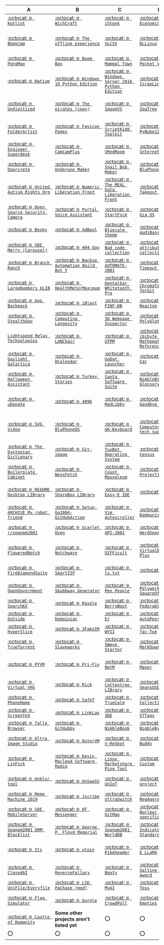 | A | B | C | D | E | F |
|---|---|---|---|---|---|
| [:octocat: `🌐️ Kotlint`](https://github.com/seanpm2001/Kotlint/) | [:octocat: `🌐️ WichCraft`](https://github.com/seanpm2001/WichCraft/) | [:octocat: `🌐️ iStonk`](https://github.com/seanpm2001/iStonk/) | [:octocat: `🌐️ Economica`](https://github.com/seanpm2001/Economica/) | [:octocat: `🌐️ Egg Org`](https://github.com/seanpm2001/Egg_Org/) | [:octocat: `🌐️ OpenTowers`](https://github.com/seanpm2001/OpenTowers/) |
| [:octocat: `🌐️ BGemJam`](https://github.com/seanpm2001/BGemJam/) | [:octocat: `🌐️ The offline experience`](https://github.com/seanpm2001/The-Offline-Experience/) | [:octocat: `🌐️ VLCSV`](https://github.com/seanpm2001/VLCSV/) | [:octocat: `🌐️ DLLinux`](https://github.com/seanpm2001/DLLinux/) | [:octocat: `🌐️ Kornhub`](https://github.com/seanpm2001/Kornhub/) | [:octocat: `🌐️ Hyper realistic farm simulator`](https://github.com/seanpm2001/Hyper-realistic-farm-simulator/) |
| [:octocat: `🌐️ PongMax`](https://github.com/seanpm2001/PongMax/) | [:octocat: `🌐️ Boom Bay`](https://github.com/seanpm2001/Boom-Bay/) | [:octocat: `🌐️ Mammal Town`](https://github.com/seanpm2001/Mammal_Town/) | [:octocat: `🌐️ Pocket Village`](https://github.com/seanpm2001/Pocket-village/) | [:octocat: `🌐️ Snowcraft`](https://github.com/seanpm2001/Snowcraft/) | [:octocat: `🌐️ Green Star OS`](https://github.com/seanpm2001/Green-Star-OS/) |
| [:octocat: `🌐️ Hatium`](https://github.com/seanpm2001/Hatium/) | [:octocat: `🌐️ Windows 10 Python Edition`](https://github.com/seanpm2001/Windows_10_Python_Edition/) | [:octocat: `🌐️ Windows Server 2016 Python Edition`](https://github.com/seanpm2001/Windows_server_2016_Python_Edition/) | [:octocat: `🌐️ IsraeLinux`](https://github.com/seanpm2001/IsraeLinux/) | [:octocat: `🌐️ BitChecker`](https://github.com/seanpm2001/BitChecker/) | [:octocat: `🌐️ Phoneticut`](https://github.com/seanpm2001/Phoneticut/) |
| [:octocat: `🌐️ Undigitized`](https://github.com/seanpm2001/Undigitized/) | [:octocat: `🌐️ The pirates (copy)`](https://github.com/seanpm2001/The-Pirates-Copy/) | [:octocat: `🌐️ ImageVS`](https://github.com/seanpm2001/ImageVS/) | [:octocat: `🌐️ ZooTree`](https://github.com/seanpm2001/ZooTree/) | [:octocat: `🌐️ Zombie Life Re-Re-animated`](https://github.com/seanpm2001/Zombie-Life-Re-animated/) | [:octocat: `🌐️ Motor Universe: Open Factory`](https://github.com/seanpm2001/Motor-Universe-Open-Factory/) |
| [:octocat: `🌐️ FolderArtist`](https://github.com/seanpm2001/FolderArtist/) | [:octocat: `🌐️ Favicon Pages`](https://github.com/seanpm2001/Favicon-Pages/) | [:octocat: `🌐️ ScriptKidd Toolkit`](https://github.com/seanpm2001/ScriptKidd_ToolKit/) | [:octocat: `🌐️ PyNuke128`](https://github.com/seanpm2001/PyNuke128/) | [:octocat: `🌐️ Touch Pets Dogs 2 Rewritten`](https://github.com/seanpm2001/TouchPetsDogs2Rewritten/) | [:octocat: `🌐️ Tap Pet Hotel Open`](https://github.com/seanpm2001/https://github.com/seanpm2001/TapPetHotelOpen/) |
| [:octocat: `🌐️ Engineer Superdesk`](https://github.com/seanpm2001/Engineer_Superdesk/) | [:octocat: `🌐️ CamCamPlus`](https://github.com/seanpm2001/CamCamPlus/) | [:octocat: `🌐️ VRedRoom`](https://github.com/seanpm2001/VRedRoom/) | [:octocat: `🌐️ 9x Internet`](https://github.com/seanpm2001/9x-Internet/) | [:octocat: `🌐️ SimZonns`](https://github.com/seanpm2001/SimZonns/) | [:octocat: `🌐️ Code Distancing`](https://github.com/seanpm2001/Code-distancing/) |
| [:octocat: `🌐️ Doorcrete`](https://github.com/seanpm2001/Doorcrete/) | [:octocat: `🌐️ Underune Maker`](https://github.com/seanpm2001/Underune_Maker/) | [:octocat: `🌐️ Snail Bob Maker`](https://github.com/seanpm2001/Snail-bob-maker/) | [:octocat: `🌐️ BluPhone`](https://github.com/seanpm2001/BluPhone/) | [:octocat: `🌐️ Blue Dentures`](https://github.com/seanpm2001/Blue_Dentures/) | [:octocat: `🌐️ UltraSwitch`](https://github.com/seanpm2001/UltraSwitch/) |
| [:octocat: `🌐️ United Autism Rights Org`](https://github.com/seanpm2001/UnitedAutismRights_Org/) | [:octocat: `🌐️ Numeric Liberation Front`](https://github.com/seanpm2001/Numeric-Liberation-Front/) | [:octocat: `🌐️ The REAL Data Liberation Front`](https://github.com/seanpm2001/The-REAL-Data-Liberation-Front/) | [:octocat: `🌐️ Takeout Tuesdays`](https://github.com/seanpm2001/Takeout_Tuesdays/) | [:octocat: `🌐️ Frogmania`](https://github.com/seanpm2001/Frog-Mania/) | [:octocat: `🌐️ RailRAM Train Collection`](https://github.com/seanpm2001/RailRAM-Train-Collection/) |
| [:octocat: `🌐️ Open Source Security Camera`](https://github.com/seanpm2001/Open-source-security-camera/) | [:octocat: `🌐️ Portal Voice Assistant`](https://github.com/seanpm2001/Portal-Voice-Assistant/) | [:octocat: `🌐️ StartFsck`](https://github.com/seanpm2001/StartFsck/) | [:octocat: `🌐️ Nost Gia OS`](https://github.com/seanpm2001/Nost_Gia_OS/) | [:octocat: `🌐️ Nostalgii`](https://github.com/seanpm2001/Nostalgii/) | [:octocat: `🌐️ YKDefender`](https://github.com/seanpm2001/YKDefenderVM/) |
| [:octocat: `🌐️ Bosky`](https://github.com/seanpm2001/Bosky/) | [:octocat: `🌐️ AdBool`](https://github.com/seanpm2001/AdBool/) | [:octocat: `🌐️ Bluecalm theme`](https://github.com/seanpm2001/BlueCalm_Theme/) | [:octocat: `🌐️ AudiBass Manager`](https://github.com/seanpm2001/AudiBass_Manager/) | [:octocat: `🌐️ Keyoff`](https://github.com/seanpm2001/Keyoff/) | [:octocat: `🌐️ iCandy`](https://github.com/seanpm2001/iCandy/) |
| [:octocat: `🌐️ SDE Merry (Carousel)`](https://github.com/seanpm2001/SDE_Merry/) | [:octocat: `🌐️ 404 day`](https://github.com/seanpm2001/404Day/) | [:octocat: `🌐️ Bad code collection`](https://github.com/seanpm2001/Bad-Code-Collection/) | [:octocat: `🌐️ Git attributes collection`](https://github.com/seanpm2001/GitAttributes-Collection/) | [:octocat: `🌐️ RecursionBot`](https://github.com/seanpm2001/RecursionBot/) | [:octocat: `🌐️ SociaShame`](https://github.com/seanpm2001/SociaShame/) |
| [:octocat: `🌐️ Branch Ranch`](https://github.com/seanpm2001/Branch-Ranch/) | [:octocat: `🌐️ Backup Automation Build Bot Y`](https://github.com/seanpm2001/Backup-Automation-Build-Bot-Y/) | [:octocat: `🌐️ AUTOMATE-2001`](https://github.com/seanpm2001/AUTOMATE-2001/) | [:octocat: `🌐️ Timeout Toolkit`](https://github.com/seanpm2001/TimeoutToolkit/) | [:octocat: `🌐️ Desklocker`](https://github.com/seanpm2001/DeskLocker/) | [:octocat: `🌐️ Year of the Linux Desktop`](https://github.com/seanpm2001/Year-of-the-Linux-desktop/) |
| [:octocat: `🌐️ LargeNumbers ULIB`](https://github.com/seanpm2001/LargeNumber_ULIB/) | [:octocat: `🌐️ HealthMeterMaximum`](https://github.com/seanpm2001/HealthMeterMaximum/) | [:octocat: `🌐️ Dentalbar Whitetooth Pro`](https://github.com/seanpm2001/DentalBar_WhiteTooth_Pro/) | [:octocat: `🌐️ ChromaTags forGit`](https://github.com/seanpm2001/ChromaTags_ForGit/) | [:octocat: `🌐️ Advanced Eye Chart`](https://github.com/seanpm2001/Advanced_Eye_Chart/) | [:octocat: `🌐️ UI Tour Guide`](https://github.com/seanpm2001/UI_Tour_Guide/) |
| [:octocat: `🌐️ App Backpack`](https://github.com/seanpm2001/App-backpack/) | [:octocat: `🌐️ iBlast`](https://github.com/seanpm2001/iBlast/) | [:octocat: `🌐️ FINF-DB`](https://github.com/seanpm2001/FINF-DB/) | [:octocat: `🌐️ Reactop`](https://github.com/seanpm2001/Reactop/) | [:octocat: `🌐️ LapLight`](https://github.com/seanpm2001/LapLight/) | [:octocat: `🌐️ WakeNote`](https://github.com/seanpm2001/WakeNote/) |
| [:octocat: `🌐️ StealthGeo`](https://github.com/seanpm2001/StealthGeo_Font/) | [:octocat: `🌐️ Computing Longevity`](https://github.com/seanpm2001/Computing-Longevity/) | [:octocat: `🌐️ 3D Webpage Inspector`](https://github.com/seanpm2001/3D-WebPage-Inspector/) | [:octocat: `🌐️ PolyGlot`](https://github.com/seanpm2001/PolyGlot/) | [:octocat: `🌐️ DeciCube`](https://github.com/seanpm2001/DeciCube/) | [:octocat: `🌐️ OVPVMO site`](https://github.com/seanpm2001/OVPVMO-site/) |
| [`Lightspeed Relay Technologies`](https://github.com/seanpm2001/LightSpeedRelayTechnology_Info/) | [:octocat: `🌐️ LANChair`](https://github.com/seanpm2001/LANChair/) | [:octocat: `🌐️ UTPM`](https://github.com/seanpm2001/UTPM/) | [:octocat: `🌐️ -ibibyte Mathematical Reference`](https://github.com/seanpm2001/-ibibyte_Mathematical_Reference/) | [:octocat: `🌐️ GratyBot`](https://github.com/seanpm2001/GratyBot/) | [:octocat: `🌐️ BASH.sh`](https://github.com/seanpm2001/BASH.sh/) |
| [:octocat: `🌐️ Gaslight Galactica`](https://github.com/seanpm2001/Gaslight-Galactica/) | [:octocat: `🌐️ DCalendar`](https://github.com/seanpm2001/DCalendar/) | [:octocat: `🌐️ GoDot Launcher`](https://github.com/seanpm2001/GoDot_Launcher/) | [:octocat: `🌐️ GNU Car`](https://github.com/seanpm2001/GNU_Car/) | [:octocat: `🌐️ GeniBlock`](https://github.com/seanpm2001/GeniBlock/) | [:octocat: `🌐️ FreeGenie`](https://github.com/seanpm2001/FreeGenie/) |
| [:octocat: `🌐️ Halloween Assistant`](https://github.com/seanpm2001/Halloween-Assistant/) | [:octocat: `🌐️ Turkey Stories`](https://github.com/seanpm2001/Turkey-Stories/) | [:octocat: `🌐️ Santa Software Suite`](https://github.com/seanpm2001/Santa_Software_Suite_Core/) | [:octocat: `🌐️ NimbleBit Glossary`](https://github.com/seanpm2001/NimbleBit-Glossary/) | [:octocat: `🌐️ Ratiyo`](https://github.com/seanpm2001/Ratiyo/) | [:octocat: `🌐️ Profa or Antifa`](https://github.com/seanpm2001/Profa_Or_Antifa/) |
| [:octocat: `🌐️ uDonate`](https://github.com/seanpm2001/uDonate/) | [:octocat: `🌐️ 4096`](https://github.com/seanpm2001/4096/) | [:octocat: `🌐️ MadLibby`](https://github.com/seanpm2001/MadLibby/) | [:octocat: `🌐️ Goodbye World`](https://github.com/seanpm2001/Goodbye-World/) | [:octocat: `🌐️ Dronemap`](https://github.com/seanpm2001/DroneMap/) | [:octocat: `🌐️ Password Generator Ultimate`](https://github.com/seanpm2001/Password_Generator_Ultimate/) |
| [:octocat: `🌐️ SVG Video`](https://github.com/seanpm2001/SVG_Video/) | [:octocat: `🌐️ BluPhoneOS`](https://github.com/seanpm2001/BluPhoneOS/) | [:octocat: `🌐️ GK-Keyboard`](https://github.com/seanpm2001/GK-Keyboard/) | [:octocat: `🌐️ Computer cursor tech support`](https://github.com/seanpm2001/Computer-cursor-tech-support/) | [:octocat: `🌐️ Self Replicating Machine Research`](https://github.com/seanpm2001/Self-replicating-machine-research/) | [:octocat: `🌐️ Snapshot Version Control System`](https://github.com/seanpm2001/Snapshot-version-control-system/) |
| [:octocat: `🌐️ The Dystopian Dictionary`](https://github.com/seanpm2001/The-Dystopian-Dictionary/) | [:octocat: `🌐️ Git-image`](https://github.com/seanpm2001/Git-image/) | [:octocat: `🌐️ TuxBot Operating System`](https://github.com/seanpm2001/TuxBot-OperatingSystem/) | [:octocat: `🌐️ OS Census`](https://github.com/seanpm2001/OS_Census/) | [:octocat: `🌐️ Senior Design`](https://github.com/seanpm2001/Senior_Design/) | [:octocat: `🌐️ IGNORE file`](https://github.com/seanpm2001/IGNORE_File/) |
| [:octocat: `🌐️ Boilerplate Cabinet`](https://github.com/seanpm2001/Boilerplate-cabinet/) | [:octocat: `🌐️ NexxFetch`](https://github.com/seanpm2001/NexxFetch/) | [:octocat: `🌐️ Count Mausoleum`](https://github.com/seanpm2001/CountMausoleum/) | [:octocat: `🌐️ Project1001`](https://github.com/seanpm2001/Project_1001/) | [:octocat: `🌐️ Fortran fortress`](https://github.com/seanpm2001/Fortran-fortress/) | [:octocat: `🌐️ Input Police`](https://github.com/seanpm2001/Input-police/) |
| [:octocat: `🌐️ README Desktop LIBrary`](https://github.com/seanpm2001/README-Desktop-LIBrary/) | [:octocat: `🌐️ ShareBox LIBrary`](https://github.com/seanpm2001/ShareBoxLIBrary/) | [:octocat: `🌐️ Easy-E IDE`](https://github.com/seanpm2001/Easy-E-IDE/) | [:octocat: `🌐️ Zag`](https://github.com/seanpm2001/Zag/) | [:octocat: `🌐️ The Bandwidth Band`](https://github.com/seanpm2001/The_Bandwidth_Band/) | [:octocat: `🌐️ Camera Privacy Specification`](https://github.com/seanpm2001/Camera-privacy-specification/) |
| [:octocat: `🌐️ ARCHIVE My robot friend`](https://github.com/seanpm2001/ARCHIVE_My-Robot-Friend/) | [:octocat: `🌐️ Setup-Go2004-GitHubAction`](https://github.com/seanpm2001/Setup-Go2004-GitHubAction/) | [:octocat: `🌐️ Vim Autoscroller`](https://github.com/seanpm2001/Vim-Autoscroller/) | [:octocat: `🌐️ Kommunism`](https://github.com/seanpm2001/Kommunism/) | [:octocat: `🌐️ SlideXMagic`](https://github.com/seanpm2001/SlideXMagic/) | [:octocat: `🌐️ AcroSlideX LIBrary`](https://github.com/seanpm2001/AcroSlideXLIBrary/) |
| [:octocat: `🌐️ r/seanpm2001`](https://github.com/seanpm2001/r-seanpm2001/) | [:octocat: `🌐️ Scarlet Oven`](https://github.com/seanpm2001/Scarlet-Oven/) | [:octocat: `🌐️ API-2001`](https://github.com/seanpm2001/API-2001/) | [:octocat: `🌐️ HerdSpeak`](https://github.com/seanpm2001/HerdSpeak/) | [:octocat: `🌐️ The Graeyt Macro`](https://github.com/seanpm2001/The-Graeyt-Macro/) | [:octocat: `🌐️ MalNotch`](https://github.com/seanpm2001/MalNotch/) |
| [:octocat: `🌐️ FloweredNotch`](https://github.com/seanpm2001/FloweredNotch/) | [:octocat: `🌐️ Notchware`](https://github.com/seanpm2001/Notchware/) | [:octocat: `🌐️ DIFFicult`](https://github.com/seanpm2001/DIFFicult/) | [:octocat: `🌐️ VirtualBox Plus Plus`](https://github.com/seanpm2001/VirtualBox_PlusPlus/) | [:octocat: `🌐️ Firefox Version Number Fix`](https://github.com/seanpm2001/Firefox-version-number-fix/) | [:octocat: `🌐️ TclTorture`](https://github.com/seanpm2001/TclTorture/) |
| [:octocat: `🌐️ FireDiamondSuite`](https://github.com/seanpm2001/FireDiamondSuite/) | [:octocat: `🌐️ SmartZIP`](https://github.com/seanpm2001/SmartZIP/) | [:octocat: `🌐️ ls.txt`](https://github.com/seanpm2001/ls.txt/) | [:octocat: `🌐️ CMilk`](https://github.com/seanpm2001/CMilk/) | [:octocat: `🌐️ Java the Hutt`](https://github.com/seanpm2001/Java_The_Hutt/) | [:octocat: `🌐️ AZWS Encryption`](https://github.com/seanpm2001/AZWS_Encryption/) |
| [:octocat: `🌐️ OpenGovernment`](https://github.com/seanpm2001/OpenGov/) | [:octocat: `🌐️ Sbubbway Generator`](https://github.com/seanpm2001/Sbubbway-generator/) | [:octocat: `🌐️ Pen People`](https://github.com/seanpm2001/Pen-People/) | [:octocat: `🌐️ Polyworks SquareOff`](https://github.com/seanpm2001/Polyworks-SquareOff/) | [:octocat: `🌐️ Petland`](https://github.com/seanpm2001/PetLand-Software/) | [:octocat: `🌐️ Oh Hi Markdown`](https://github.com/seanpm2001/Oh_Hi_MarkDown/) |
| [:octocat: `🌐️ SearchKX`](https://github.com/seanpm2001/SearchKX/) | [:octocat: `🌐️ Rasple`](https://github.com/seanpm2001/Rasple/) | [:octocat: `🌐️ BerryBoot`](https://github.com/seanpm2001/BerryBoot/) | [:octocat: `🌐️ Fedorable`](https://github.com/seanpm2001/Fedorable/) | [:octocat: `🌐️ iWill`](https://github.com/seanpm2001/iWill/) | [:octocat: `🌐️ OpenPassport`](https://github.com/seanpm2001/OpenPassport/) |
| [:octocat: `🌐️ Outside`](https://github.com/seanpm2001/Outside/) | [:octocat: `🌐️ Domainiac`](https://github.com/seanpm2001/Domainiac/) | [:octocat: `🌐️ Er`](https://github.com/seanpm2001/Er/) | [:octocat: `🌐️ AutoPeer`](https://github.com/seanpm2001/AutoPeer/) | [:octocat: `🌐️ WarmWelcome`](https://github.com/seanpm2001/WarmWelcome/) | [:octocat: `🌐️ Sugar Shop`](https://github.com/seanpm2001/Sugar_Shop/)  |
| [:octocat: `🌐️ HyperSlice`](https://github.com/seanpm2001/HyperSlice/) | [:octocat: `🌐️ 3FakeIM`](https://github.com/seanpm2001/3FakeIM/) | [:octocat: `🌐️ WYII`](https://github.com/seanpm2001/WYII/) | [:octocat: `🌐️ Twit-Tac-Toe`](https://github.com/seanpm2001/Twit-Tac-Toe/) | [:octocat: `🌐️ Mockerfile`](https://github.com/seanpm2001/Mockerfile/) | [:octocat: `🌐️ Techlaration`](https://github.com/seanpm2001/Techlaration/) |
| [:octocat: `🌐️ TrueTorrent`](https://github.com/seanpm2001/TrueTorrent/) | [:octocat: `🌐️ Slaveworks`](https://github.com/seanpm2001/SlaveWorks/) | [:octocat: `🌐️ SWave Starter`](https://github.com/seanpm2001/SWave_Starter/) | [:octocat: `🌐️ MarkDownDownDown`](https://github.com/seanpm2001/MarkDownDownDown/) | [:octocat: `🌐️ KeyStroke`](https://github.com/seanpm2001/KeyStroke/) | [:octocat: `🌐️ Perl Harbor`](https://github.com/seanpm2001/Perl_Harbor/) |
| [:octocat: `🌐️ PYVM`](https://github.com/seanpm2001/PYVM/) | [:octocat: `🌐️ Pri-Fiy`](https://github.com/seanpm2001/Pri-Fiy/) | [:octocat: `🌐️ NetM`](https://github.com/seanpm2001/NetM/) | [:octocat: `🌐️ VOI Manor`](https://github.com/seanpm2001/VOI-Manor/) | [:octocat: `🌐️ Stock Elevator LIBrary`](https://github.com/seanpm2001/Stock-Elevator-LIBrary/) | [:octocat: `🌐️ ChargeFX`](https://github.com/seanpm2001/ChargeFX/) |
| [:octocat: `🌐️ Virtual VHS`](https://github.com/seanpm2001/Virtual-VHS/) | [:octocat: `🌐️ Rick`](https://github.com/seanpm2001/Rick/) | [:octocat: `🌐️ Cottontree LIBrary`](https://github.com/seanpm2001/CottonTree-LIBrary/) | [:octocat: `🌐️ SeansOSData`](https://github.com/seanpm2001/SeansOSData/) | [:octocat: `🌐️ Mobile Potions`](https://github.com/seanpm2001/Mobile_Potions/) | [:octocat: `🌐️ MicroMiniwave`](https://github.com/seanpm2001/-microMiniwave/) |
| [:octocat: `🌐️ PhoneHome`](https://github.com/seanpm2001/PhoneHome/) | [:octocat: `🌐️ SafeT`](https://github.com/seanpm2001/SafeT/) | [:octocat: `🌐️ TrueCalm`](https://github.com/seanpm2001/TrueCalm/) | [:octocat: `🌐️ Team8 Collection`](https://github.com/seanpm2001/Team8_Collection/) | [:octocat: `🌐️ CrossCompatXU`](https://github.com/seanpm2001/CrossCompatXU/) | [:octocat: `🌐️ CH3-c-K`](https://github.com/seanpm2001/CH3-c-K/) |
| [:octocat: `🌐️ ScreenTeX`](https://github.com/seanpm2001/ScreenTeX/) | [:octocat: `🌐️ LinkLax`](https://github.com/seanpm2001/LinkLax/) | [:octocat: `🌐️ 3DE`](https://github.com/seanpm2001/3DE/) | [:octocat: `🌐️ V7Tags`](https://github.com/seanpm2001/V7Tags/) | [:octocat: `🌐️ SourceBase`](https://github.com/seanpm2001/SourceBase/) | [:octocat: `🌐️ Browsniffica`](https://github.com/seanpm2001/Browsniffica/) |
| [:octocat: `🌐️ Talla Browser`](https://github.com/seanpm2001/Talla-Browser/) | [:octocat: `🌐️ GitHubby`](https://github.com/seanpm2001/GitHubby/) | [:octocat: `🌐️ NimbleBook`](https://github.com/seanpm2001/NimbleBook/) | [:octocat: `🌐️ NimbleByte`](https://github.com/seanpm2001/NimbleByte/) | [:octocat: `🌐️ TrueEEG`](https://github.com/seanpm2001/TrueEEG/) | [:octocat: `🌐️ UShortcut Pro`](https://github.com/seanpm2001/UShortcut_Pro/) |
| [:octocat: `🌐️ Ultra Image Studio`](https://github.com/seanpm2001/Ultra-Image-Studio/) | [:octocat: `🌐️ OuterVM`](https://github.com/seanpm2001/OuterVM/) | [:octocat: `🌐️ V-ReShot`](https://github.com/seanpm2001/V_ReShot/) | [:octocat: `🌐️ DOS-Buddy`](https://github.com/seanpm2001/DOS-Buddy/) | [:octocat: `🌐️ VirtualHome`](https://github.com/seanpm2001/VirtualHome/) | [:octocat: `🌐️ FBI Roleplay Simulator`](https://github.com/seanpm2001/FBI_RoleplaySimulator/) |
| [:octocat: `🌐️ LinFsck`](https://github.com/seanpm2001/LinFsck/) | [:octocat: `🌐️ Kevin Macleod Software Radio`](https://github.com/seanpm2001/Kevin-MacLeod_SoftwareRadioLIBrary/) | [:octocat: `🌐️ Linux Marketshare Ping Tool`](https://github.com/seanpm2001/Linux-Marketshare-Ping-Tool/) | [:octocat: `🌐️ PVZ Custom`](https://github.com/seanpm2001/PVZ_Custom/) | [:octocat: `🌐️ IE6 flavored markdown`](https://github.com/seanpm2001/Internet-Explorer6-Flavored-Markdown/) | [:octocat: `🌐️ Cyborg System Monitor`](https://github.com/seanpm2001/Cyborg-System-Monitor/) |
| [:octocat: `🌐️ Unblur tool`](https://github.com/seanpm2001/Unblur-tool/) | [:octocat: `🌐️ UnSaaSS`](https://github.com/seanpm2001/UnSaaSS/) | [:octocat: `🌐️ UnIoT`](https://github.com/seanpm2001/UnIoT/) | [:octocat: `🌐️ 2001 project`](https://github.com/seanpm2001/2001-Project/) | [:octocat: `🌐️ Chaccaron Maccaron type`](https://github.com/seanpm2001/ChaccaronMaccaronType/) | [:octocat: `🌐️ Public Media Gallery`](https://github.com/seanpm2001/Public-Media-Gallery/) |
| [:octocat: `🌐️ Meme Machine 2019`](https://github.com/seanpm2001/MemeMachine-2019/) | [:octocat: `🌐️ Jscribe`](https://github.com/seanpm2001/JScribe/) | [:octocat: `🌐️ UltraSwitch`](https://github.com/seanpm2001/UltraSwitch/) | [:octocat: `🌐️ RegAggregate`](https://github.com/seanpm2001/RegAggregate/) | [:octocat: `🌐️ SafeWINE`](https://github.com/seanpm2001/SafeWINE/) | [:octocat: `🌐️ WinWalla`](https://github.com/seanpm2001/WinWalla/) |
| [:octocat: `🌐️ SDE MobileServer`](https://github.com/seanpm2001/SDE_MobileServer/) | [:octocat: `🌐️ HT Messenger`](https://github.com/seanpm2001/HT-Messenger/) | [:octocat: `🌐️ GitMan`](https://github.com/seanpm2001/GitMan/) | [:octocat: `🌐️ Nuclear ad bombs specification`](https://github.com/seanpm2001/Nuclear-Ad-Bombs-Specification/) | [:octocat: `🌐️ Delerium`](https://github.com/seanpm2001/Delerium/) | [:octocat: `🌐️ B3`](https://github.com/seanpm2001/B3/) |
| [:octocat: `🌐️ Seanpm2001 DRM Blocklist`](https://github.com/seanpm2001/Seanpm2001-DRM-Blocklist/) | [:octocat: `🌐️ George P. Floyd Memorial`](https://github.com/seanpm2001/George-P-Floyd-Memorial/) | [:octocat: `🌐️ Seanpm2001 WorldDB`](https://github.com/seanpm2001/Seanpm2001_WorldDB/) | [:octocat: `🌐️ Tone Indicator Standard`](https://github.com/seanpm2001/Tone-Indicator-Standard/) | [:octocat: `🌐️ GitHex`](https://github.com/seanpm2001/GitHex/) |  [:octocat: `🌐️ World Census Project`](https://github.com/seanpm2001/World-Census-Project/) |
| [:octocat: `🌐️ Its`](https://github.com/seanpm2001/Its/) | [:octocat: `🌐️ vCoin`](https://github.com/seanpm2001/vCoin/) | [:octocat: `🌐️ Pikeheader`](https://github.com/seanpm2001/Pikeheader/) | [:octocat: `🌐️ DALL-E LLaMA`](https://github.com/seanpm2001/DALL-E_LLaMA/) | [:octocat: `🌐️ Open Media Rating System (OMRS)`](https://github.com/seanpm2001/Open-Media-Rating-System/) | [:octocat: `🌐️ Monty.py`](https://github.com/seanpm2001/Monty.py/) |
| [:octocat: `🌐️ ClosedAI`](https://github.com/seanpm2001/ClosedAI/) | [:octocat: `🌐️ ReverseFallacy`](https://github.com/seanpm2001/ReverseFallacy/) | [:octocat: `🌐️ Booty`](https://github.com/seanpm2001/Booty/) | [:octocat: `🌐️ Saltine Cracker Award`](https://github.com/seanpm2001/Saltine-Cracker-Award/) | [:octocat: `🌐️ OpenGovOS`](https://github.com/seanpm2001/OpenGovOS/) | [:octocat: `🌐️ Go!gle`](https//github.com/seanpm2001/Go-ogle/) |
| [:octocat: `🌐️ UniFile/Everyfile`](https://github.com/seanpm2001/UniFile/) | [:octocat: `🌐️ LSD PaChase (mod)`](https://github.com/seanpm2001/LSD-PaChase/) | [:octocat: `🌐️ MyAI`](https://github.com/seanpm2001/MyAI/) | [:octocat: `🌐️ Ring Toss`](https://github.com/seanpm2001/Ring-Toss/) | [:octocat: `SoftMicro`](https://github.com/seanpm2001/SoftMicro/) | [:octocat: `🌐️ Google Israel`](https://github.com/seanpm2001/Google_Israel/) |
| [:octocat: `🌐️ Flag Simulator`](https://github.com/seanpm2001/Flag-Simulator/) | [:octocat: `🌐️ Gurgle`](https://github.com/seanpm2001/Gurgle/) | [:octocat: `🌐️ CrowdPoll`](https://github.com/seanpm2001/CrowdPoll/) | [:octocat: `🌐️ The Empties`](https://github.com/seanpm2001/The-Empties/) | [:octocat: `🌐️ LifeMill`](https://github.com/seanpm2001/LifeMill/) | [:octocat: `🌐️ Crime City Rewritten`](https://github.com/seanpm2001/Crime-City-Rewritten/) |
| [:octocat: `🌐️ Castle of Humanity`](https://github.com/seanpm2001/Castle-of-humanity/) | **Some other projects aren't listed yet** | ⭕️ | ⭕️ | ⭕️ | ⭕️ |
| ⭕️ | ⭕️ | ⭕️ | ⭕️ | ⭕️ | ⭕️ |
